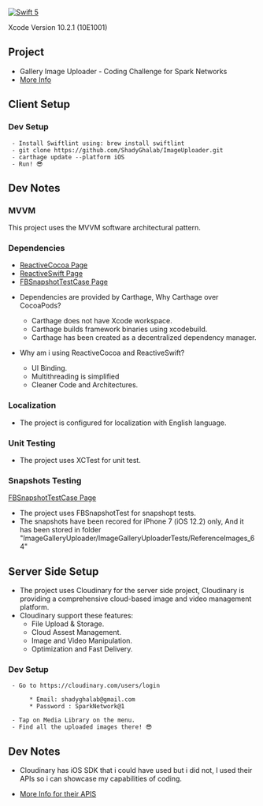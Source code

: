 [![Swift 5](https://img.shields.io/badge/Swift-5-green.svg?style=flat)](https://swift.org/)

Xcode Version 10.2.1 (10E1001)

## Project ##
- Gallery Image Uploader - Coding Challenge for Spark Networks  
- [More Info](https://github.com/sparknetworks/coding_exercises_options/blob/master/gallery_images_upload/README.mda)


## Client Setup  ## 

 ### Dev Setup 

```
 - Install Swiftlint using: brew install swiftlint
 - git clone https://github.com/ShadyGhalab/ImageUploader.git
 - carthage update --platform iOS
 - Run! 😎
```

## Dev Notes ## 


### MVVM
This project uses the MVVM software architectural pattern. 


### Dependencies
- [ReactiveCocoa Page](https://github.com/ReactiveCocoa/ReactiveCocoa)
- [ReactiveSwift Page](https://github.com/ReactiveCocoa/ReactiveSwift)
- [FBSnapshotTestCase Page](https://github.com/uber/ios-snapshot-test-case)

* Dependencies are provided by Carthage, Why Carthage over CocoaPods? 
    - Carthage does not have Xcode workspace.
    - Carthage builds framework binaries using xcodebuild.
    - Carthage has been created as a decentralized dependency manager.

* Why am i using ReactiveCocoa and ReactiveSwift?
    - UI Binding.
    - Multithreading is simplified
    - Cleaner Code and Architectures.


### Localization
- The project is configured for localization with English language.


### Unit Testing
- The project uses XCTest for unit test.


### Snapshots Testing
 [FBSnapshotTestCase Page](https://github.com/uber/ios-snapshot-test-case)
 
- The project uses FBSnapshotTest for snapshopt tests.
- The snapshots have been recored for iPhone 7 (iOS 12.2) only, And it has been stored in folder "ImageGalleryUploader/ImageGalleryUploaderTests/ReferenceImages_64"

## Server Side Setup  ##

- The project uses Cloudinary for the server side project, Cloudinary is providing a comprehensive cloud-based image and video management platform.
- Cloudinary support these features:
   * File Upload & Storage.
   * Cloud Assest Management.
   * Image and Video Manipulation.
   * Optimization and Fast Delivery.


 ### Dev Setup 

```
 - Go to https://cloudinary.com/users/login  
 
      * Email: shadyghalab@gmail.com
      * Password : SparkNetwork@1
      
 - Tap on Media Library on the menu.
 - Find all the uploaded images there! 😎
```

## Dev Notes ## 

- Cloudinary has iOS SDK that i could have used but i did not, I used their APIs so i can showcase my capabilities of coding.

- [More Info for their APIS](https://cloudinary.com/documentation/image_upload_api_reference)



